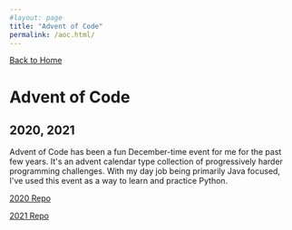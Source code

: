 ```yaml
---
#layout: page
title: "Advent of Code"
permalink: /aoc.html/
---
```


[Back to Home](../index.html)

# Advent of Code

## 2020, 2021

Advent of Code has been a fun December-time event for me for the past few years. It's an advent calendar type collection of progressively harder programming challenges. With my day job being primarily Java focused, I've used this event as a way to learn and practice Python.

[2020 Repo](https://github.com/mcmiller905/AdventOfCode2020)

[2021 Repo](https://github.com/mcmiller905/AdventOfCode2021)